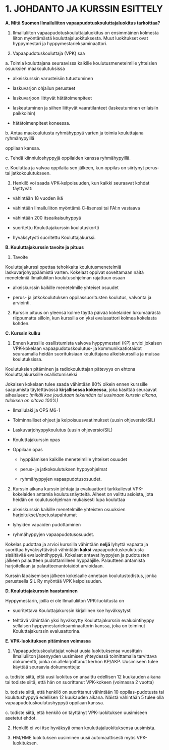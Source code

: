 # 1. JOHDANTO JA KURSSIN ESITTELY

**A. Mitä Suomen Ilmailuliiton vapaapudotuskouluttajaluokitus tarkoittaa?**

1. Ilmailuliiton vapaapudotuskouluttajaluokitus on ensimmäinen kolmesta liiton
myöntämästä kouluttajaluokituksesta. Muut luokitukset ovat hyppymestari ja
hyppymestarieksaminaattori.

2. Vapaapudotuskouluttaja \(VPK\) saa

a. Toimia kouluttajana seuraavissa kaikille koulutusmenetelmille yhteisien
osuuksien maakoulutuksissa

* alkeiskurssin varusteisiin tutustuminen

* laskuvarjon ohjailun perusteet

* laskuvarjoon liittyvät hätätoimenpiteet

* laskeutuminen ja siihen liittyvät vaaratilanteet \(laskeutuminen erilaisiin
  paikkoihin\)

* hätätoimenpiteet koneessa.


b. Antaa maakoulutusta ryhmähyppyä varten ja toimia kouluttajana ryhmähypyillä

oppilaan kanssa.

c. Tehdä kiinniuloshyppyjä oppilaiden kanssa ryhmähypyillä.

e. Kouluttaa ja valvoa oppilaita sen jälkeen, kun oppilas on siirtynyt perus-
tai jatkokoulutukseen.

3. Henkilö voi saada VPK-kelpoisuuden, kun kaikki seuraavat kohdat täyttyvät:

* vähintään 18 vuoden ikä

* vähintään Ilmailuliiton myöntämä C-lisenssi tai FAI:n vastaava

* vähintään 200 itseaikaisuhyppyä

* suoritettu Kouluttajakurssin koulutuskortti

* hyväksytysti suoritettu Kouluttajakurssi.


**B. Kouluttajakurssin tavoite ja pituus**

1. Tavoite

Kouluttajakurssi opettaa tehokkaita koulutusmenetelmiä laskuvarjohyppäämistä
varten. Kokelaat oppivat soveltamaan näitä menetelmiä Ilmailuliiton
koulutusohjelman rajattuun osaan

* alkeiskurssin kaikille menetelmille yhteiset osuudet

* perus- ja jatkokoulutuksen oppilassuoritusten koulutus, valvonta ja
  arviointi.


2. Kurssin pituus on yleensä kolme täyttä päivää kokelaiden lukumäärästä
riippumatta silloin, kun kurssilla on yksi evaluaattori kolmea kokelasta
kohden.

**C. Kurssin kulku**

1. Ennen kurssille osallistumista valvova hyppymestari \(KP\) arvioi jokaisen
VPK-kokelaan vapaapudotuskoulutus- ja kommunikaatiotaidot seuraamalla heidän
suorituksiaan kouluttajana alkeiskurssilla ja muissa koulutuksissa.

Koulutuksien pitäminen ja radiokouluttajan pätevyys on ehtona
Kouluttajakurssille osallistumiseksi

Jokaisen kokelaan tulee saada vähintään 80% oikein ennen kurssille saapumista
täytettävässä **kirjallisessa kokeessa**, joka käsittää seuraavat aihealueet:
_\(mikäli koe joudutaan tekemään tai uusimaan kurssin aikana, tuloksen on oltava
100%\)_

* Ilmailulaki ja OPS M6-1

* Toiminnalliset ohjeet ja kelpoisuusvaatimukset \(uusin ohjeversio\/SIL\)

* Laskuvarjohyppykoulutus \(uusin ohjeversio\/SIL\)

* Kouluttajakurssin opas

* Oppilaan opas

  * hyppäämisen kaikille menetelmille yhteiset osuudet

  * perus- ja jatkokoulutuksen hyppyohjelmat

  * ryhmähyppyjen vapaapudotusosuudet. 



2. Kurssin aikana kurssin johtaja ja evaluaattorit tarkkailevat VPK-kokelaiden antamia koulutusnäytteitä. Aiheet on valittu asioista, jota heidän on koulutusohjelman mukaisesti lupa kouluttaa

* alkeiskurssin kaikille menetelmille yhteisten osuuksien
  harjoitukset\/opetustapahtumat

* lyhyiden vapaiden pudottaminen

* ryhmähyppyjen vapaapudotusosuudet.


Kokelas pudottaa ja arvioi kurssilla vähintään **neljä** lyhyttä vapaata ja
suorittaa hyväksyttävästi vähintään **kaksi** vapaapudotuskoulutusta sisältävää
evaluointihyppyä. Kokelaat antavat hyppyjen ja pudotusten jälkeen palautteen
pudottamilleen hyppääjille. Palautteen antamista harjoitellaan ja
palautteenantotaidot arvioidaan.

Kurssin läpäisemisen jälkeen kokelaalle annetaan koulutustodistus, jonka
perusteella SIL Ry myöntää VPK kelpoisuuden.

**D. Kouluttajakurssin haastaminen**

Hyppymestarin, joilla ei ole Ilmailuliiton VPK-luokitusta on

* suoritettava Kouluttajakurssin kirjallinen koe hyväksytysti

* tehtävä vähintään yksi hyväksytty Kouluttajakurssin evaluointihyppy sellaisen
  hyppymestarieksaminaattorin kanssa, joka on toiminut Kouluttajakurssin
  evaluaattorina.


**E. VPK-luokituksen pitäminen voimassa**

1. Vapaapudotuskouluttajat voivat uusia luokituksensa vuosittain Ilmailuliiton
jäsenyyden uusimisen yhteydessä toimittamalla tarvittava dokumentti, jonka on
allekirjoittanut kerhon KP\/AKP. Uusimiseen tulee käyttää seuraavia
dokumentteja:

a. todiste siitä, että uusi luokitus on ansaittu edellisen 12 kuukauden aikana
tai todiste siitä, että hän on suorittanut VPK-kokeen \(voimassa 2 vuotta\)

b. todiste siitä, että henkilö on suorittanut vähintään 10 oppilas-pudotusta
tai koulutushyppyä edellisen 12 kuukauden aikana. Näistä vähintään 5 tulee olla
vapaapudotuskoulutushyppyä oppilaan kanssa.

c. todiste siitä, että henkilö on täyttänyt VPK-luokituksen uusimiseen
asetetut ehdot.

2. Henkilö ei voi itse hyväksyä oman kouluttajaluokituksensa uusimista.

3. HM\/HME luokituksen uusiminen uusii automaattisesti myös VPK-luokituksen.

